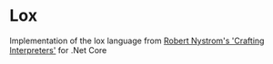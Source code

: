 # Lox
Implementation of the lox language from [Robert Nystrom's 'Crafting Interpreters'](http://www.craftinginterpreters.com/) for .Net Core
